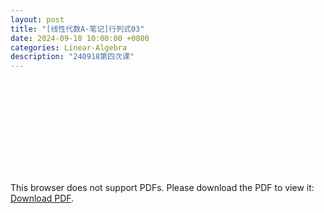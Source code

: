 ```yaml
---
layout: post
title: "[线性代数A-笔记]行列式03"
date: 2024-09-18 10:00:00 +0800
categories: Linear-Algebra
description: "240918第四次课"
---
```

<!-- ![](../assets/pdfs/la-01.pdf) -->
<!-- For ios users:[Download](https://github.com/PhotonYan/PhotonYan.github.io/blob/gh-pages/pdfs/la-01.pdf)

<object data="{{ site.url }}{{ site.baseurl }}/assets/pdfs/la-01.pdf" type="application/pdf"></object> -->

<object data="{{ site.url }}/assets/pdfs/la-04.pdf" type="application/pdf" width="700px" height="700px">
    <embed src="{{ site.url }}/assets/pdfs/la-04.pdf">
        <p>This browser does not support PDFs. Please download the PDF to view it: <a href="{{ site.url }}/assets/pdfs/la-04.pdf">Download PDF</a>.</p>
    </embed>
</object>